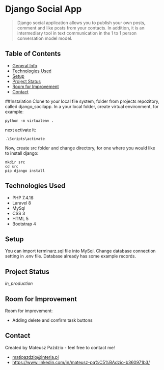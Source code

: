 # Django Social App
> Django social application allows you to publish your own posts, comment and like posts from your contacts.
In addition, it is an intermediary tool in text communication in the 1 to 1 person conversation model 
model.

## Table of Contents
* [General Info](#general-information)
* [Technologies Used](#technologies-used)
* [Setup](#setup)
* [Project Status](#project-status)
* [Room for Improvement](#room-for-improvement)
* [Contact](#contact)

##Instalation
Clone to your local file system, folder from projects repozitory, called django_socilapp. 
In a your local folder, create virtual environment, for example:
```
python -m virtualenv .

```
next activate it:
```
.\Scripts\activate

```
Now, create src folder and change directory, for one where you would like to install django:
```
mkdir src
cd src
pip django install

```


## Technologies Used
- PHP 7.4.16
- Laravel 8
- MySql
- CSS 3
- HTML 5
- Bootstrap 4

## Setup

You can import terminarz.sql file into MySql. Change database connection setting in .env file.
Database already has some example records.

## Project Status
_in_production_

## Room for Improvement

Room for improvement:
- Adding delete and confirm task buttons

## Contact
Created by Mateusz Paździo - feel free to contact me!
- matipazdzio@interia.pl
- https://www.linkedin.com/in/mateusz-pa%C5%BAdzio-b360971b3/
